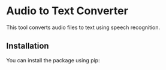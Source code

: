 # Audio to Text Converter

This tool converts audio files to text using speech recognition.

## Installation

You can install the package using pip:
